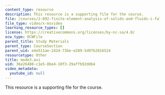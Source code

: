 ```yaml
---
content_type: resource
description: This resource is a supporting file for the course.
file: /courses/2-092-finite-element-analysis-of-solids-and-fluids-i-fall-2009/36e26480c1e58be410f329affb92ddb4_mode3.avi
file_type: video/x-msvideo
learning_resource_types: []
license: https://creativecommons.org/licenses/by-nc-sa/4.0/
ocw_type: OCWFile
parent_title: Study Materials
parent_type: CourseSection
parent_uid: e4e511ae-242d-73be-e289-5d97b2816524
resourcetype: Other
title: mode3.avi
uid: 36e26480-c1e5-8be4-10f3-29affb92ddb4
video_metadata:
  youtube_id: null
---
```

This resource is a supporting file for the course.
